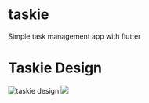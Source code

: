 # taskie
 Simple task management app with flutter
<h1>Taskie Design</h1>

![taskie design](../design_img/taskie.jpg)
<img src="../design_img/taskie.jpg">

